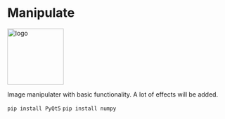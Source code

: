 # Manipulate

<img width="128" height="128" alt="logo" src="https://github.com/user-attachments/assets/454808f3-e671-43d3-98f5-1660c1216103" />

Image manipulater with basic functionality. A lot of effects will be added.

`pip install PyQt5` `pip install numpy`
